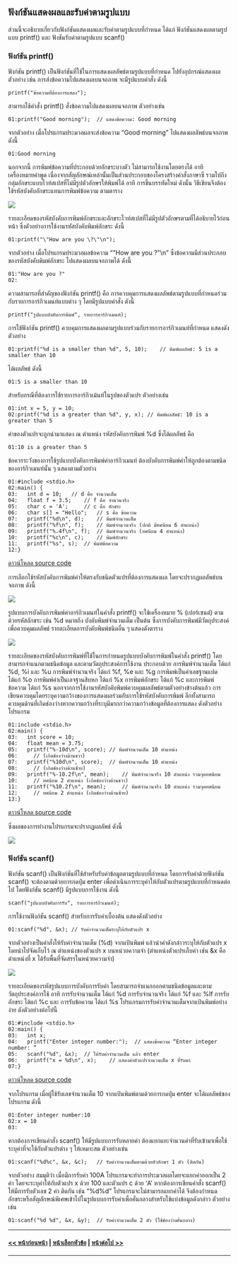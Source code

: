 ## ฟังก์ชันแสดงผลและรับค่าตามรูปแบบ

ส่วนนี้จะอธิบายเกี่ยวกับฟังก์ชันแสดงผลและรับค่าตามรูปแบบที่กำหนด ได้แก่ ฟังก์ชันแสดงผลตามรูปแบบ printf() และ ฟังชันรับค่าตามรูปแบบ scanf()

### ฟังก์ชัน printf()
ฟังก์ชัน printf() เป็นฟังก์ชันที่ใช้ในการแสดงผลลัพธ์ตามรูปแบบที่กำหนด ไปยังอุปกรณ์แสดงผล ตัวอย่าง เช่น การส่งข้อความไปแสดงผลบนจอภาพ จะมีรูปแบบคำสั่ง ดังนี้

```
printf("ข้อความที่ต้องการแสดง");
```

สามารถใช้คำสั่ง printf() สั่งข้อความไปแสดงผลบนจอภาพ ตัวอย่างเช่น

```
01:printf("Good morning");	// แสดงข้อความ: Good morning
```

จากตัวอย่าง เมื่อโปรแกรมประมวลผลจะส่งข้อความ “Good morning” ไปแสดงผลลัพธ์บนจอภาพ ดังนี้

```
01:Good morning
```

นอกจากนี้ การพิมพ์ข้อความที่ประกอบด้วยอักขระบางตัว ไม่สามารถใช้งานโดยตรงได้ อาทิ เครื่องหมายคำพูด เนื่องจากสัญลักษณ์เหล่านั้นเป็นส่วนประกอบของโครงสร้างคำสั่งภาษาซี รวมไปถึงกลุ่มอักขระแบบไวท์สเปสที่ไม่มีรูปตัวอักษรให้พิมพ์ได้ อาทิ การขึ้นบรรทัดใหม่ ดังนั้น วิธีเขียนจึงต้องใช้รหัสบังคับอักขระแทนการพิมพ์ข้อความ ตามตาราง

<img src=img/0500-1.png>

รายละเอียดของรหัสบังคับการพิมพ์อักขระและอักขระไวท์สเปสที่ไม่มีรูปตัวอักษรตามที่ได้อธิบายไว้ก่อนหน้า ซึ่งตัวอย่างการใช้งานรหัสบังคับพิมพ์อักขระ ดังนี้

```
01:printf("\"How are you \?\"\n");
```

จากตัวอย่าง เมื่อโปรแกรมประมวลผลข้อความ  “\"How are you \?\"\n” ซึ่งข้อความมีส่วนประกอบของรหัสบังคับพิมพ์อักขระ ไปแสดงผลบนจอภาพได้ ดังนี้

```
01:"How are you ?"
02:	
```

ความสามารถที่สำคัญของฟังก์ชัน printf() คือ การควบคุมการแสดงผลลัพธ์ตามรูปแบบที่กำหนดร่วมกับรายการอาร์กิวเมนท์แบบต่าง ๆ โดยมีรูปแบบคำสั่ง ดังนี้

```
printf("รูปแบบบังคับการพิมพ์", รายการอาร์กิวเมนท์);
```

การใช้ฟังก์ชัน printf() ควบคุมการแสดงผลตามรูปแบบร่วมกับรายการอาร์กิวเมนท์ที่กำหนด แสดงดังตัวอย่าง

```
01:printf("%d is a smaller than %d", 5, 10);	// พิมพ์ผลลัพธ์: 5 is a smaller than 10
```

ได้ผลลัพธ์ ดังนี้ 

```
01:5 is a smaller than 10
```

สำหรับกรณีที่ต้องการใช้รายการอาร์กิวเม้นท์ในรูปของตัวแปร ตัวอย่างเช่น

```
01:int x = 5, y = 10;	
02:printf("%d is a greater than %d", y, x);	// พิมพ์ผลลัพธ์: 10 is a greater than 5
```

ค่าของตัวแปรจะถูกนำมาแสดง ณ ตำแหน่ง รหัสบังคับการพิมพ์ %d ซึ่งได้ผลลัพธ์  คือ

```
01:10 is a greater than 5
```

ข้อควรระวังของการใช้รูปแบบบังคับการพิมพ์ค่าอาร์กิวเมนท์ ต้องบังคับการพิมพ์ค่าให้ถูกต้องตามชนิดของอาร์กิวเมนท์นั้น ๆ แสดงตามตัวอย่าง

```
01:#include <stdio.h>	
02:main() {	
03:   int d = 10; 	// d คือ จำนวนเต็ม
04:   float f = 3.5; 	// f คือ จำนวนจริง
05:   char c = 'A'; 	// c คือ อักขระ 
06:   char s[] = "Hello";	// s คือ ข้อความ
07:   printf("%d\n", d);	// พิมพ์จำนวนเต็ม
08:   printf("%f\n", f);	// พิมพ์จำนวนจริง (ปกติ มีทศนิยม 6 ตำแหน่ง)
09:   printf("%.4f\n", f);	// พิมพ์จำนวนจริง (ทศนิยม 4 ตำแหน่ง)
10:   printf("%c\n", c);	// พิมพ์อักขระ
11:   printf("%s", s);	// พิมพ์ข้อความ
12:}	
```
[ดาวน์โหลด source code](src/ch05_01.cpp)

การเลือกใช้รหัสบังคับการพิมพ์ค่าให้ตรงกับชนิดตัวแปรที่ต้องการแสดงผล โดยจะปรากฏผลลัพธ์บนจอภาพ ดังนี้

<img src=img/u1.png>

รูปแบบการบังคับการพิมพ์ค่าอาร์กิวเมนท์ในคำสั่ง printf() จะใช้เครื่องหมาย % (เปอร์เซนต์) ตามด้วยรหัสอักขระ เช่น %d หมายถึง บังคับพิมพ์จำนวนเต็ม เป็นต้น ซึ่งการบังคับการพิมพ์มีวัตถุประสงค์เพื่อควบคุมผลลัพธ์ รายละเอียดการบังคับพิมพ์ชนิดอื่น ๆ แสดงดังตาราง

<img src=img/0500-2.png>

รายละเอียดของรหัสบังคับการพิมพ์ที่ใช้ในการกำหนดรูปแบบบังคับการพิมพ์ในคำสั่ง printf() โดยสามารถจำแนกตามชนิดข้อมูล และตามวัตถุประสงค์การใช้งาน ประกอบด้วย การพิมพ์จำนวนเต็ม ได้แก่ %d, %i และ %u การพิมพ์จำนวนจริง ได้แก่ %f, %e และ %g การพิมพ์เป็นค่าเลขฐานแปด ได้แก่ %o การพิมพ์ค่าเป็นเลจฐานสิบหก ได้แก่ %x การพิมพ์อักขระ ได้แก่ %c และการพิมพ์ข้อความ ได้แก่ %s นอกจากการใช้งานรหัสบังคับพิมพ์ควบคุมผลลัพธ์ตามตัวอย่างข้างต้นแล้ว การเขียนควบคุมโดยระบุความกว้างของการแสดงผลร่วมกับการใช้รหัสบังคับการพิมพ์  อีกทั้งสามารถควบคุมด้านที่เกิดช่องว่างหากความกว้างที่ระบุมีมากกว่าความกว้างข้อมูลที่ต้องการแสดง ดังตัวอย่างโปรแกรม

```
01:include <stdio.h>	
02:main() {	
03:   int score = 10; 	
04:   float mean = 3.75;	
05:   printf("%-10d\n", score);	// พิมพ์จำนวนเต็ม 10 ตำแหน่ง 
06:     // (เกิดช่องว่างด้านขวา)
07:   printf("%10d\n", score);	// พิมพ์จำนวนเต็ม 10 ตำแหน่ง 
08:     // (เกิดช่องว่างด้านซ้าย)
09:   printf("%-10.2f\n", mean);	// พิมพ์จำนวนจริง 10 ตำแหน่ง รวมจุดทศนิยม
10:     // ทศนิยม 2 ตำแหน่ง (เกิดช่องว่างด้านขวา)
11:   printf("%10.2f\n", mean);    	// พิมพ์จำนวนจริง 10 ตำแหน่ง รวมจุดทศนิยม
12:     // ทศนิยม 2 ตำแหน่ง (เกิดช่องว่างด้านซ้าย)
13:}	
```
[ดาวน์โหลด source code](src/ch05_02.cpp)

ซึ่งผลของการทำงานโปรแกรมจะปรากฏผลลัพธ์ ดังนี้

<img src=img/u2.png>

### ฟังก์ชัน scanf()
ฟังก์ชัน scanf() เป็นฟังก์ชันที่ใช้สำหรับรับค่าข้อมูลตามรูปแบบที่กำหนด โดยการรับค่าด้วยฟังก์ชัน scanf() จะต้องตามด้วยการกดปุ่ม enter เพื่อดำเนินการระบุค่าให้กับตัวแปรตามรูปแบบที่กำหนดต่อไป โดยฟังก์ชัน scanf() มีรูปแบบการใช้งาน ดังนี้

```
scanf("รูปแบบบังคับการรับ", รายการอาร์กิวเมนท์);
```

การใช้งานฟังก์ชัน scanf() สำหรับการรับค่าเบื้องต้น แสดงดังตัวอย่าง

```
01:scanf("%d", &x);	// รับค่าจำนวนเต็มระบุให้กับตัวแปร x
```

จากตัวอย่างเป็นคำสั่งให้รับค่าจำนวนเต็ม (%d) จากแป้นพิมพ์ แล้วนำค่าดังกล่าวระบุให้กับตัวแปร x โดยนำไปจัดเก็บไว้ ณ ตำแหน่งของตัวแปร x บนหน่วยความจำ (ตำแหน่งตัวแปรเก็บค่า เช่น &x คือ ตำแหน่งที่ x ได้รับพื้นที่จัดสรรในหน่วยความจำ)

<img src=img/0500-3.png>

รายละเอียดของรหัสรูปแบบการบังคับการรับค่า โดยสามารถจำแนกออกตามชนิดข้อมูลและตามวัตถุประสงค์การใช้ อาทิ การรับจำนวนเต็ม ได้แก่ %d การรับจำนวนจริง ได้แก่ %f และ %lf การรับอักขระ ได้แก่ %c และ การรับข้อความ ได้แก่ %s โปรแกรมการรับค่าจำนวนเต็มจากแป้นพิมพ์อย่างง่าย ดังตัวอย่างต่อไปนี้

```
01:#include <stdio.h>	
02:main() {     	
03:   int x; 	
04:   printf("Enter integer number:");	// แสดงข้อความ “Enter integer number: ”
05:   scanf("%d", &x);	// ให้รับค่าจำนวนเต็ม แล้ว enter
06:   printf("x = %d\n", x);	// แสดงค่าตัวแปรจำนวนเต็ม x ที่รับมา
07:}	
```
[ดาวน์โหลด source code](src/ch05_03.cpp)

จากโปรแกรม เมื่อผู้ใช้รับเลขจำนวนเต็ม 10 จากแป้นพิมพ์ตามด้วยการกดปุ่ม enter จะได้ผลลัพธ์ของโปรแกรม ดังนี้

```
01:Enter integer number:10
02:x = 10
03:
```

หากต้องการเขียนคำสั่ง scanf() ให้มีรูปแบบการรับหลายค่า ต้องแยกแยะจำนวนค่าที่รับเข้ามาเพื่อใช้ระบุค่าที่จะใช้กับตัวแปรต่าง ๆ ให้เหมาะสม ตัวอย่างเช่น

```
01:scanf("%d%c", &x, &c);	// รับค่าจำนวนเต็มตามด้วยตัวอักษร 1 ตัว (ติดกัน)
```

จากตัวอย่าง สมมุติว่า เมื่อมีการรับค่า 100A โปรแกรมจะทำการประมวลผลโดยจะแยกค่าออกเป็น 2 ค่า โดยจะระบุค่าให้กับตัวแปร x ด้วย 100 และตัวแปร c ด้วย ‘A’ หากต้องการเขียนคำสั่ง scanf() ให้มีการรับตัวเลข 2 ค่า ติดกัน เช่น “%d%d”  โปรแกรมจะไม่สามารถแยกค่าได้ จึงต้องกำหนดอักขระหรือสัญลักษณ์พิเศษเข้าไปในรูปแบบการรับค่าเพื่อคั่นกลางสำหรับใช้แบ่งข้อมูลดังกล่าว ตัวอย่างเช่น

```
01:scanf("%d %d", &x, &y);	// รับค่าจำนวนเต็ม 2 ตัว (ใช้ช่องว่างคั่นกลาง)
```
---
#### [<< หน้าก่อนหน้า](0501.md) | [หน้าเลือกหัวข้อ](README.md) | [หน้าต่อไป >>](0503.md)
---
